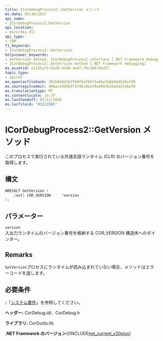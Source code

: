 ```yaml
---
title: ICorDebugProcess2::GetVersion メソッド
ms.date: 03/30/2017
api_name:
- ICorDebugProcess2.GetVersion
api_location:
- mscordbi.dll
api_type:
- COM
f1_keywords:
- ICorDebugProcess2::GetVersion
helpviewer_keywords:
- GetVersion method, ICorDebugProcess2 interface [.NET Framework debugging]
- ICorDebugProcess2::GetVersion method [.NET Framework debugging]
ms.assetid: e11d5a75-61d9-4548-aedf-79c26079bd17
topic_type:
- apiref
ms.openlocfilehash: 391b848d3b3f66f6af6bf3adbefb6e94d526e748
ms.sourcegitcommit: 488aced39b5f374bc0a139a4993616a54d15baf0
ms.translationtype: MT
ms.contentlocale: ja-JP
ms.lasthandoff: 05/12/2020
ms.locfileid: "83213505"
---
```

# <a name="icordebugprocess2getversion-method"></a>ICorDebugProcess2::GetVersion メソッド

このプロセスで実行されている共通言語ランタイム (CLR) のバージョン番号を取得します。

## <a name="syntax"></a>構文

```cpp
HRESULT GetVersion (
    [out] COR_VERSION     *version
);
```

## <a name="parameters"></a>パラメーター

`version`\
入出力ランタイムのバージョン番号を格納する COR_VERSION 構造体へのポインター。

## <a name="remarks"></a>Remarks

`GetVersion`プロセスにランタイムが読み込まれていない場合、メソッドはエラーコードを返します。

## <a name="requirements"></a>必要条件

**:**「[システム要件](../../get-started/system-requirements.md)」を参照してください。

**ヘッダー:** CorDebug.idl、CorDebug.h

**ライブラリ:** CorGuids.lib

**.NET Framework のバージョン:**[!INCLUDE[net_current_v20plus](../../../../includes/net-current-v20plus-md.md)]
